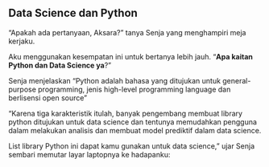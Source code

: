 ## Data Science dan Python

“Apakah ada pertanyaan, Aksara?” tanya Senja yang menghampiri meja kerjaku.

Aku menggunakan kesempatan ini untuk bertanya lebih jauh. “**Apa kaitan Python dan Data Science ya**?”

Senja menjelaskan “Python adalah bahasa yang ditujukan untuk general-purpose programming, jenis high-level programming language dan berlisensi open source”

“Karena tiga karakteristik itulah, banyak pengembang membuat library python ditujukan untuk data science dan tentunya memudahkan pengguna dalam melakukan analisis dan membuat model prediktif dalam data science.

List library Python ini dapat kamu gunakan untuk data science,” ujar Senja sembari memutar layar laptopnya ke hadapanku: